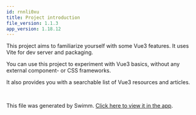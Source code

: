 ```yaml
---
id: rnnli0xu
title: Project introduction
file_version: 1.1.3
app_version: 1.18.12
---
```


This project aims to familiarize yourself with some Vue3 features. It uses Vite for dev server and packaging.

You can use this project to experiment with Vue3 basics, without any external component- or CSS frameworks.

It also provides you with a searchable list of Vue3 resources and articles.

<br/>

This file was generated by Swimm. [Click here to view it in the app](https://app.swimm.io/repos/Z2l0aHViJTNBJTNBVnVlM3BsYXlncm91bmQlM0ElM0FtaWNrc3A=/docs/rnnli0xu).
